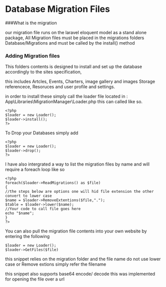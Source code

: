# Database Migration Files

###What is the migration 

our migration file runs on the laravel eloquent model as a stand alone package, All Migration files must be placed in the migrations folders Database/Migrations and must be called by the install()  method

### Adding Migration files


This folders contents is designed to install and set up the database accordingly to the sites specification, 

this includes Artcles, Events, Charters, image gallery and images Storage referencece, Resoruces and user profile and settings.

in order to install these simply call the loader file located in : App\Libraries\MigrationManager\Loader.php this can called like so.

```
<?php
$loader = new Loader();
$loader->install();
?>
```

To Drop your Databases simply add 

```
<?php
$loader = new Loader();
$loader->drop();
?>
```

I have also intergrated a way to list the migration files by name and will require a foreach loop like so 
```
<?php
foreach($loader->ReadMigrations() as $file)
{
//the steps below are options one will hid file extension the other convert to lower case
$name = $loader->RemoveExtentions($file,".");
$table = $loader->lower($name);
//Your code to call file goes here
echo "$name";
}
?>
```

You can also pull the migration file contents into your own website by entering the following 

```$xslt
$loader = new Loader();
$loader->GetFiles($file)
```

this snippet relies on the migration folder and the file name do not use lower case or Remove extions simply refer the filename

this snippet also supports base64 encode/ decode this was implemented for  opening the file over a url